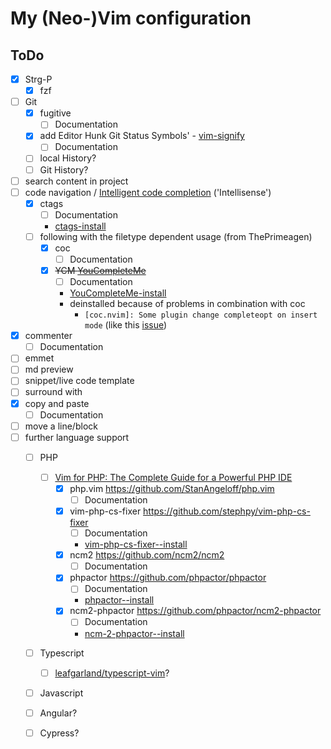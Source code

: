 # My (Neo-)Vim configuration

## ToDo

- [x] Strg-P
  - [x] fzf
- [ ] Git
  - [x] fugitive
    - [ ] Documentation
  - [x] add Editor Hunk Git Status Symbols' - [vim-signify](https://github.com/mhinz/vim-signify/blob/master/doc/signify.txt)
    - [ ] Documentation
  - [ ] local History?
  - [ ] Git History?
- [ ] search content in project
- [ ] code navigation / [Intelligent code completion](https://en.wikipedia.org/wiki/Intelligent_code_completion) ('Intellisense')
  - [x] ctags
    - [ ] Documentation
    - [ctags-install](./ctags-install.md)
  - [ ] following with the filetype dependent usage (from ThePrimeagen)
    - [x] coc
      - [ ] Documentation
    - [x] ~~YCM [YouCompleteMe](https://github.com/ycm-core/YouCompleteMe)~~
      - [ ] Documentation
      - [YouCompleteMe-install](YouCompleteMe-install.md)
      - deinstalled because of problems in combination with coc
        - `[coc.nvim]: Some plugin change completeopt on insert mode` (like this [issue](https://github.com/neoclide/coc.nvim/issues/2317))
- [x] commenter
  - [ ] Documentation
- [ ] emmet
- [ ] md preview
- [ ] snippet/live code template
- [ ] surround with
- [x] copy and paste
  - [ ] Documentation
- [ ] move a line/block
- [ ] further language support
  - [ ] PHP
    - [ ] [Vim for PHP: The Complete Guide for a Powerful PHP IDE](https://thevaluable.dev/vim-php-ide/)
      - [x] php.vim			https://github.com/StanAngeloff/php.vim
        - [ ] Documentation
      - [x] vim-php-cs-fixer	https://github.com/stephpy/vim-php-cs-fixer
        - [ ] Documentation
        - [vim-php-cs-fixer--install](./vim-php-cs-fixer--install.md)
      - [x] ncm2			https://github.com/ncm2/ncm2
        - [ ] Documentation
      - [x] phpactor		https://github.com/phpactor/phpactor
        - [ ] Documentation
        - [phpactor--install](./phpactor--install.md)
      - [x] ncm2-phpactor		https://github.com/phpactor/ncm2-phpactor
        - [ ] Documentation
        - [ncm-2-phpactor--install](./ncm2-phpactor--install.md)
  - [ ] Typescript
    - [ ] [leafgarland/typescript-vim](https://github.com/leafgarland/typescript-vim)?
  - [ ] Javascript
  - [ ] Angular?
  - [ ] Cypress?

